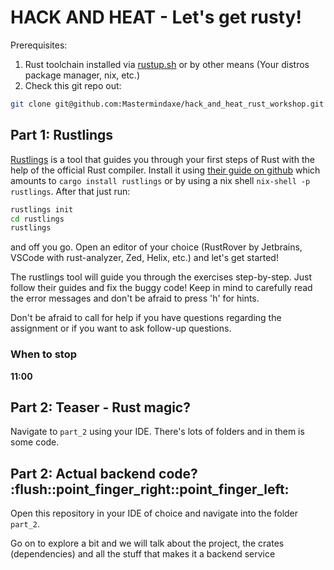 # HACK AND HEAT - Let's get rusty!

Prerequisites:
1. Rust toolchain installed via [rustup.sh](https://rustup.sh) or by other means (Your distros package manager, nix, etc.)
2. Check this git repo out:
```sh
git clone git@github.com:Mastermindaxe/hack_and_heat_rust_workshop.git
```

## Part 1: Rustlings

[Rustlings](https://github.com/rust-lang/rustlings) is a tool that guides you through your first steps of Rust with the help of the official Rust compiler. Install it using [their guide on github](https://github.com/rust-lang/rustlings#installing-rustlings) which amounts to `cargo install rustlings` or by using a nix shell `nix-shell -p rustlings`.
After that just run:
```sh
rustlings init
cd rustlings
rustlings
```
and off you go. Open an editor of your choice (RustRover by Jetbrains, VSCode with rust-analyzer, Zed, Helix, etc.) and let's get started!

The rustlings tool will guide you through the exercises step-by-step. Just follow their guides and fix the buggy code! Keep in mind to carefully read the error messages and don't be afraid to press 'h' for hints.

Don't be afraid to call for help if you have questions regarding the assignment or if you want to ask follow-up questions.

### When to stop

__11:00__

## Part 2: Teaser - Rust magic?

Navigate to `part_2` using your IDE. There's lots of folders and in them is some code.

## Part 2: Actual backend code? :flush::point_finger_right::point_finger_left:

Open this repository in your IDE of choice and navigate into the folder `part_2`.

Go on to explore a bit and we will talk about the project, the crates (dependencies) and all the stuff that makes it a backend service
